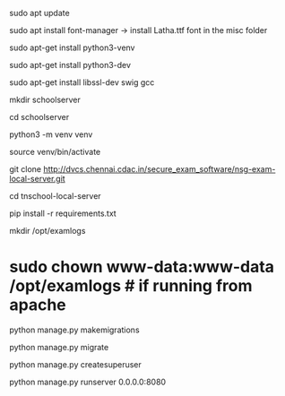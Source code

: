 sudo apt update

sudo apt install font-manager
-> install Latha.ttf font in the misc folder

sudo apt-get install python3-venv 

sudo apt-get install python3-dev

sudo apt-get install libssl-dev swig gcc

mkdir schoolserver

cd schoolserver

python3 -m venv venv

source venv/bin/activate

git clone http://dvcs.chennai.cdac.in/secure_exam_software/nsg-exam-local-server.git

cd tnschool-local-server

pip install -r requirements.txt

mkdir /opt/examlogs
# sudo chown www-data:www-data /opt/examlogs # if running from apache

python manage.py makemigrations

python manage.py migrate

python manage.py createsuperuser

python manage.py runserver 0.0.0.0:8080
